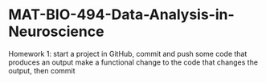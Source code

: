 # MAT-BIO-494-Data-Analysis-in-Neuroscience
Homework 1: start a project in GitHub, commit and push some code that produces an output make a functional change to the code that changes the output, then commit
